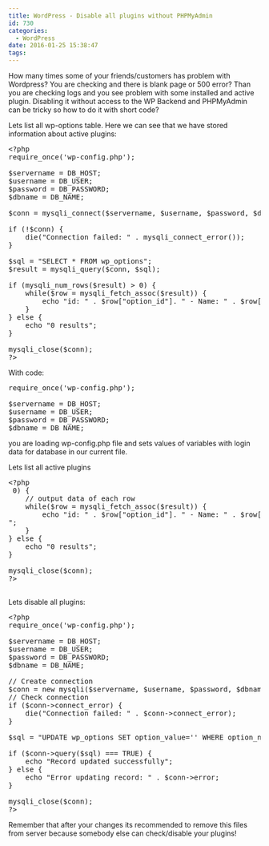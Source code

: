 ```yaml
---
title: WordPress - Disable all plugins without PHPMyAdmin
id: 730
categories:
  - WordPress
date: 2016-01-25 15:38:47
tags:
---
```


How many times some of your friends/customers has problem with Wordpress? You are checking and there is blank page or 500 error? Than you are checking logs and you see problem with some installed and active plugin. Disabling it without access to the WP Backend and PHPMyAdmin can be tricky so how to do it with short code?

Lets list all wp-options table. Here we can see that we have stored information about active plugins:

<pre class="lang:default decode:true " >&lt;?php
require_once('wp-config.php');

$servername = DB_HOST;
$username = DB_USER;
$password = DB_PASSWORD;
$dbname = DB_NAME;

$conn = mysqli_connect($servername, $username, $password, $dbname);

if (!$conn) {
    die("Connection failed: " . mysqli_connect_error());
}

$sql = "SELECT * FROM wp_options";
$result = mysqli_query($conn, $sql);

if (mysqli_num_rows($result) &gt; 0) {
    while($row = mysqli_fetch_assoc($result)) {
        echo "id: " . $row["option_id"]. " - Name: " . $row["option_name"]. " " . $row["option_value"]." " . $row["autoload"]. "&lt;br&gt;";
    }
} else {
    echo "0 results";
}

mysqli_close($conn);
?&gt;
</pre> 

With code: 
<pre class="lang:default decode:true " >require_once('wp-config.php');

$servername = DB_HOST;
$username = DB_USER;
$password = DB_PASSWORD;
$dbname = DB_NAME;</pre> 
you are loading wp-config.php file and sets values of variables with login data for database in our current file.

Lets list all active plugins
<pre class="lang:default decode:true " >&lt;?php
<?php
require_once('wp-config.php');

$servername = DB_HOST;
$username = DB_USER;
$password = DB_PASSWORD;
$dbname = DB_NAME;

$conn = mysqli_connect($servername, $username, $password, $dbname);

if (!$conn) {
    die("Connection failed: " . mysqli_connect_error());
}

$sql = "SELECT * FROM wp_options WHERE option_name='active_plugins'";
$result = mysqli_query($conn, $sql);

if (mysqli_num_rows($result) > 0) {
    // output data of each row
    while($row = mysqli_fetch_assoc($result)) {
        echo "id: " . $row["option_id"]. " - Name: " . $row["option_name"]. " " . $row["option_value"]." " . $row["autoload"]. "
";
    }
} else {
    echo "0 results";
}

mysqli_close($conn);
?>

</pre> 

Lets disable all plugins:

<pre class="lang:default decode:true " >&lt;?php
require_once('wp-config.php');

$servername = DB_HOST;
$username = DB_USER;
$password = DB_PASSWORD;
$dbname = DB_NAME;

// Create connection
$conn = new mysqli($servername, $username, $password, $dbname);
// Check connection
if ($conn-&gt;connect_error) {
    die("Connection failed: " . $conn-&gt;connect_error);
}

$sql = "UPDATE wp_options SET option_value='' WHERE option_name='active_plugins'";

if ($conn-&gt;query($sql) === TRUE) {
    echo "Record updated successfully";
} else {
    echo "Error updating record: " . $conn-&gt;error;
}

mysqli_close($conn);
?&gt;
</pre> 

Remember that after your changes its recommended to remove this files from server because somebody else can check/disable your plugins!
